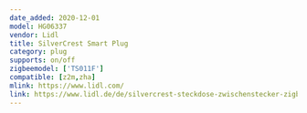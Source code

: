 ```yaml
---
date_added: 2020-12-01
model: HG06337
vendor: Lidl
title: SilverCrest Smart Plug
category: plug
supports: on/off
zigbeemodel: ['TS011F']
compatible: [z2m,zha]
mlink: https://www.lidl.com/
link: https://www.lidl.de/de/silvercrest-steckdose-zwischenstecker-zigbee-smart-home/p355168
---
```

